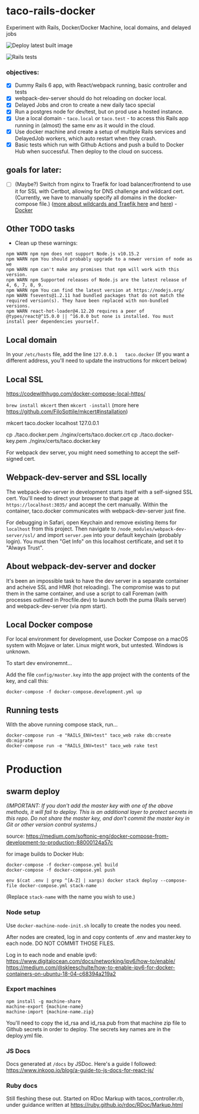 # taco-rails-docker
Experiment with Rails, Docker/Docker Machine, local domains, and delayed jobs

![Deploy latest built image](https://github.com/jterhorst/taco-rails-docker/workflows/Deploy%20latest%20built%20image/badge.svg?branch=master)

![Rails tests](https://github.com/jterhorst/taco-rails-docker/workflows/Rails%20tests/badge.svg)

### objectives:
- [x] Dummy Rails 6 app, with React/webpack running, basic controller and tests
- [x] webpack-dev-server should do hot reloading on docker local.
- [x] Delayed Jobs and cron to create a new daily taco special
- [x] Run a postgres node for dev/test, but on prod use a hosted instance.
- [x] Use a local domain - `taco.local` or `taco.test` - to access this Rails app running in (almost) the same env as it would in the cloud.
- [x] Use docker machine and create a setup of multiple Rails services and DelayedJob workers, which auto restart when they crash.
- [x] Basic tests which run with Github Actions and push a build to Docker Hub when successful. Then deploy to the cloud on success.

## goals for later:
- [ ] (Maybe?) Switch from nginx to Traefik for load balancer/frontend to use it for SSL with Certbot, allowing for DNS challenge and wildcard cert. (Currently, we have to manually specify all domains in the docker-compose file.) ([more about wildcards and Traefik here](https://docs.traefik.io/v1.7/configuration/acme/) and [here](https://docs.traefik.io/v1.7/user-guide/docker-and-lets-encrypt/)) - [Docker](https://hub.docker.com/_/traefik/)

## Other TODO tasks

* Clean up these warnings:
```
npm WARN npm npm does not support Node.js v10.15.2
npm WARN npm You should probably upgrade to a newer version of node as we
npm WARN npm can't make any promises that npm will work with this version.
npm WARN npm Supported releases of Node.js are the latest release of 4, 6, 7, 8, 9.
npm WARN npm You can find the latest version at https://nodejs.org/
npm WARN fsevents@1.2.11 had bundled packages that do not match the required version(s). They have been replaced with non-bundled versions.
npm WARN react-hot-loader@4.12.20 requires a peer of @types/react@^15.0.0 || ^16.0.0 but none is installed. You must install peer dependencies yourself.
```

## Local domain

In your `/etc/hosts` file, add the line `127.0.0.1   taco.docker`
(If you want a different address, you'll need to update the instructions for mkcert below)

## Local SSL

https://codewithhugo.com/docker-compose-local-https/

`brew install mkcert`
then `mkcert -install`
(more here https://github.com/FiloSottile/mkcert#installation)

mkcert taco.docker localhost 127.0.0.1

cp ./taco.docker.pem ./nginx/certs/taco.docker.crt
cp ./taco.docker-key.pem ./nginx/certs/taco.docker.key

For webpack dev server, you might need something to accept the self-signed cert.

## Webpack-dev-server and SSL locally

The webpack-dev-server in development starts itself with a self-signed SSL cert.
You'll need to direct your browser to that page at `https://localhost:3035/` and accept the cert manually. Within the container, taco.docker communicates with webpack-dev-server just fine.

For debugging in Safari, open Keychain and remove existing items for `localhost` from this project. Then navigate to `/node_modules/webpack-dev-server/ssl/` and import `server.pem` into your default keychain (probably login). You must then "Get Info" on this localhost certificate, and set it to "Always Trust".


## About webpack-dev-server and docker

It's been an impossible task to have the dev server in a separate container and acheive SSL and HMR (hot reloading). 
The compromise was to put them in the same container, and use a script to call Foreman (with processes outlined in Procfile.dev) to launch both the puma (Rails server) and webpack-dev-server (via npm start). 

## Local Docker compose

For local environment for development, use Docker Compose on a macOS system with Mojave or later. Linux might work, but untested. Windows is unknown.

To start dev environemnt...

Add the file `config/master.key` into the app project with the contents of the key, and call this:

```docker-compose -f docker-compose.development.yml up```

## Running tests

With the above running compose stack, run...

```
docker-compose run -e "RAILS_ENV=test" taco_web rake db:create db:migrate
docker-compose run -e "RAILS_ENV=test" taco_web rake test
```

# Production

## swarm deploy

_(IMPORTANT: If you don't add the master key with one of the above methods, it will fail to deploy. This is an additional layer to protect secrets in this repo. Do not share the master key, and don't commit the master key in Git or other version control systems.)_

source: https://medium.com/softonic-eng/docker-compose-from-development-to-production-88000124a57c

for image builds to Docker Hub:
```
docker-compose -f docker-compose.yml build
docker-compose -f docker-compose.yml push
```

```
env $(cat .env | grep ^[A-Z] | xargs) docker stack deploy --compose-file docker-compose.yml stack-name
```

(Replace `stack-name` with the name you wish to use.)


### Node setup

Use `docker-machine-node-init.sh` locally to create the nodes you need.

After nodes are created, log in and copy contents of .env and master.key to each node. DO NOT COMMIT THOSE FILES.

Log in to each node and enable ipv6: https://www.digitalocean.com/docs/networking/ipv6/how-to/enable/
https://medium.com/@skleeschulte/how-to-enable-ipv6-for-docker-containers-on-ubuntu-18-04-c68394a219a2

### Export machines
```
npm install -g machine-share
machine-export {machine-name}
machine-import {machine-name.zip}
```

You'll need to copy the id_rsa and id_rsa.pub from that machine zip file to Github secrets in order to deploy. The secrets key names are in the deploy.yml file.

### JS Docs

Docs generated at `/docs` by JSDoc. Here's a guide I followed: https://www.inkoop.io/blog/a-guide-to-js-docs-for-react-js/

### Ruby docs

Still fleshing these out. Started on RDoc Markup with tacos_controller.rb, under guidance written at https://ruby.github.io/rdoc/RDoc/Markup.html
